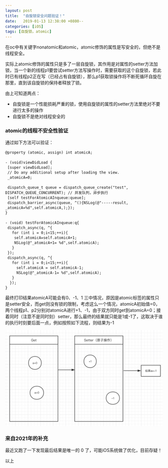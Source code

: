 ```yaml
---
layout: post
title:  "自旋锁安全问题验证！"
date:   2019-01-13 12:38:00 +0800--
categories: [iOS]
tags: [自旋锁，atomic]  
---
```


在oc中有关键字nonatomic和atomic，atomic修饰的属性是写安全的，但绝不是线程安全。

实际上atomic修饰的属性只是多了一层自旋锁，其作用是对属性的setter方法加锁，当一个新的线程p1要尝试setter方法写操作时，需要获取的这个自旋锁，若此时已有线程p2正在写（已经占有自旋锁），那么p1获取锁操作将不断死循环自旋在那里，直到该自旋锁的保持者释放了锁。

由上可知道两点：

- 自旋锁是一个性能损耗严重的锁，使用自旋锁的属性的setter方法里绝对不要进行太多的操作
- 自旋锁不是绝对线程安全的

### atomic的线程不安全性验证

通过如下方法可以验证：

```
@property (atomic, assign) int atomicA;

- (void)viewDidLoad {
 [super viewDidLoad];
 // Do any additional setup after loading the view.
 _atomicA=0;
 
 dispatch_queue_t queue = dispatch_queue_create("test", DISPATCH_QUEUE_CONCURRENT); // 并发队列，异步执行
 [self testForAtomicAInqueue:queue];
 dispatch_barrier_async(queue, ^(){NSLog(@"-----result, _atomicA=%d",self.atomicA,);}); 
}

- (void) testForAtomicAInqueue:q{
 dispatch_async(q, ^{
   for (int i = 0;i<15;++i){
    self.atomicA=self.atomicA+1;
    NSLog(@"_atomicA+1= %d",self.atomicA);
   }
 });
 dispatch_async(q, ^{
   for (int i = 0;i<15;++i){
     self.atomicA = self.atomicA-1;
     NSLog(@"_atomicA-1= %d",self.atomicA);
   }
  });
}
```

最终打印结果atomicA可能会有0、-1、1 三中情况，原因是atomic标签的属性只是setter安全，而get则没有锁的限制，考虑这么一个情况，atomicA初始值=0，两个线程p1、p2分别对atomicA进行+1、-1，由于双方同时get到atomicA=0；接着同时（注意不是同时刻）setter，那么最终的结果就只能是1或-1了，这取决于谁的执行时刻要后面一点，例如按照如下流程，则结果为-1

![image05:](/assets/imgs/old/01-13.png)

### 来自2021年的补充
最近又跑了一下发现最后结果是唯一的 0 了，可能iOS系统做了优化，目前存疑！

以上